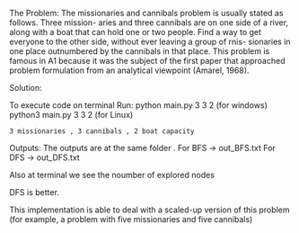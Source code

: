 The Problem:
The missionaries and cannibals problem is usually stated as follows. Three mission-
aries and three cannibals are on one side of a river, along with a boat that can hold one or two
people. Find a way to get everyone to the other side, without ever leaving a group of rnis-
sionaries in one place outnumbered by the cannibals in that place. This problem is famous in
A1 because it was the subject of the first paper that approached problem formulation from an
analytical viewpoint (Amarel, 1968).

Solution:

To execute code on terminal
    Run:
    python main.py 3 3 2 (for windows)
    python3 main.py 3 3 2 (for Linux)

    3 missionaries , 3 cannibals , 2 boat capacity

Outputs:
The outputs are at the same folder . For BFS -> out_BFS.txt 
                                     For DFS -> out_DFS.txt

Also at terminal we see the noumber of explored nodes  

DFS is better.

This implementation is able to deal with a scaled-up version of this problem (for example, a problem with five missionaries and five cannibals)